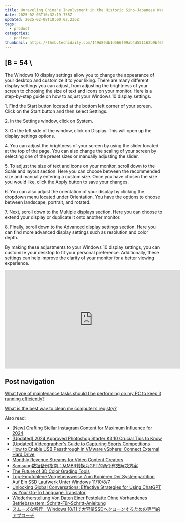 ```yaml
---
title: Unraveling China'e Involvement in the Historic Sino-Japanese War Through the Lens of YL Software
date: 2025-02-03T16:32:19.755Z
updated: 2025-02-08T18:00:02.236Z
tags:
  - product
categories:
  - pcclean
thumbnail: https://thmb.techidaily.com/149d89db1d566f99ab4d551162b9bf69c95986fcd0a75b9aee50a4353f78795e.jpg
---
```


## \[B = 54 \

The Windows 10 display settings allow you to change the appearance of your desktop and customize it to your liking. There are many different display settings you can adjust, from adjusting the brightness of your screen to choosing the size of text and icons on your monitor. Here is a step-by-step guide on how to adjust your Windows 10 display settings. 

1\. Find the Start button located at the bottom left corner of your screen. Click on the Start button and then select Settings.

2\. In the Settings window, click on System.

3\. On the left side of the window, click on Display. This will open up the display settings options. 

4\. You can adjust the brightness of your screen by using the slider located at the top of the page. You can also change the scaling of your screen by selecting one of the preset sizes or manually adjusting the slider.

5\. To adjust the size of text and icons on your monitor, scroll down to the Scale and layout section. Here you can choose between the recommended size and manually entering a custom size. Once you have chosen the size you would like, click the Apply button to save your changes.

6\. You can also adjust the orientation of your display by clicking the dropdown menu located under Orientation. You have the options to choose between landscape, portrait, and rotated.

7\. Next, scroll down to the Multiple displays section. Here you can choose to extend your display or duplicate it onto another monitor.

8\. Finally, scroll down to the Advanced display settings section. Here you can find more advanced display settings such as resolution and color depth. 

By making these adjustments to your Windows 10 display settings, you can customize your desktop to fit your personal preference. Additionally, these settings can help improve the clarity of your monitor for a better viewing experience.

<!-- affiliate ads begin -->
<iframe width="560" height="315" src="https://www.youtube.com/embed/GBWcw6rXIdg?si=Tlue44bW-bPA4tH9" title="YouTube video player" frameborder="0" allow="accelerometer; autoplay; clipboard-write; encrypted-media; gyroscope; picture-in-picture; web-share" referrerpolicy="strict-origin-when-cross-origin" allowfullscreen></iframe>
<!-- affiliate ads end -->

## Post navigation

[What type of maintenance tasks should I be performing on my PC to keep it running efficiently?](https://tools.techidaily.com/pcclean/products/)

[What is the best way to clean my computer’s registry?](https://tools.techidaily.com/pcclean/products/)

<ins class="adsbygoogle"
     style="display:block"
     data-ad-format="autorelaxed"
     data-ad-client="ca-pub-7571918770474297"
     data-ad-slot="1223367746"></ins>

<ins class="adsbygoogle"
     style="display:block"
     data-ad-client="ca-pub-7571918770474297"
     data-ad-slot="8358498916"
     data-ad-format="auto"
     data-full-width-responsive="true"></ins>

<span class="atpl-alsoreadstyle">Also read:</span>
<div><ul>
<li><a href="https://instagram-video-recordings.techidaily.com/new-crafting-stellar-instagram-content-for-maximum-influence-for-2024/"><u>[New] Crafting Stellar Instagram Content for Maximum Influence for 2024</u></a></li>
<li><a href="https://article-knowledge.techidaily.com/updated-2024-approved-photoshop-starter-kit-10-crucial-tips-to-know/"><u>[Updated] 2024 Approved Photoshop Starter Kit 10 Crucial Tips to Know</u></a></li>
<li><a href="https://screen-capture.techidaily.com/updated-videographers-guide-to-capturing-sports-competitions/"><u>[Updated] Videographer's Guide to Capturing Sports Competitions</u></a></li>
<li><a href="https://win-updates.techidaily.com/how-to-enable-usb-passthrough-in-vmware-vsphere-connect-external-hard-drive/"><u>How to Enable USB Passthrough in VMware vSphere: Connect External Hard Drive</u></a></li>
<li><a href="https://youtube-clips.techidaily.com/monthly-revenue-streams-for-video-content-creators/"><u>Monthly Revenue Streams for Video Content Creators</u></a></li>
<li><a href="https://win-updates.techidaily.com/samsungmbrgpt/"><u>Samsung数据备份指南：从MBR转换为GPT的两个有效解决方案</u></a></li>
<li><a href="https://extra-tips.techidaily.com/the-future-of-3d-color-grading-tools/"><u>The Future of 3D Color Grading Tools</u></a></li>
<li><a href="https://win-updates.techidaily.com/top-empfohlene-vorgehensweise-zum-kopieren-der-systempartition-auf-ein-ssd-laufwerk-unter-windows-111087/"><u>Top-Empfohlene Vorgehensweise Zum Kopieren Der Systempartition Auf Ein SSD Laufwerk Unter Windows 11/10/8/7</u></a></li>
<li><a href="https://tech-haven.techidaily.com/unlocking-global-conversations-effective-strategies-for-using-chatgpt-as-your-go-to-language-translator/"><u>Unlocking Global Conversations: Effective Strategies for Using ChatGPT as Your Go-To Language Translator</u></a></li>
<li><a href="https://win-updates.techidaily.com/wiederherstellung-von-daten-einer-festplatte-ohne-vorhandenes-betriebssystem-schritt-fur-schritt-anleitung/"><u>Wiederherstellung Von Daten Einer Festplatte Ohne Vorhandenes Betriebssystem: Schritt-Für-Schritt-Anleitung</u></a></li>
<li><a href="https://win-updates.techidaily.com/1728492360262-windows-1011ssd/"><u>スムーズな移行：Windows 10/11で大容量SSDへクローンするための専門的アプローチ</u></a></li>
</ul></div>

